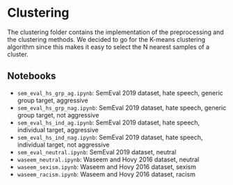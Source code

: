 # Clustering

The clustering folder contains the implementation of the preprocessing and the clustering methods.
We decided to go for the K-means clustering algorithm since this makes it easy to select the N nearest samples of a cluster.

## Notebooks

- `sem_eval_hs_grp_ag.ipynb`: SemEval 2019 dataset, hate speech, generic group target, aggressive
- `sem_eval_hs_grp_nag.ipynb`: SemEval 2019 dataset, hate speech, generic group target, not aggressive
- `sem_eval_hs_ind_ag.ipynb`: SemEval 2019 dataset, hate speech, individual target, aggressive
- `sem_eval_hs_ind_nag.ipynb`: SemEval 2019 dataset, hate speech, individual target, not aggressive
- `sem_eval_neutral.ipynb`: SemEval 2019 dataset, neutral
- `waseem_neutral.ipynb`: Waseem and Hovy 2016 dataset, neutral
- `waseem_sexism.ipynb`: Waseem and Hovy 2016 dataset, sexism
- `waseem_racism.ipynb`: Waseem and Hovy 2016 dataset, racism
